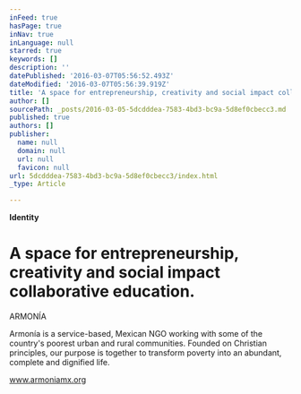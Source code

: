 ```yaml
---
inFeed: true
hasPage: true
inNav: true
inLanguage: null
starred: true
keywords: []
description: ''
datePublished: '2016-03-07T05:56:52.493Z'
dateModified: '2016-03-07T05:56:39.919Z'
title: 'A space for entrepreneurship, creativity and social impact collaborative education.'
author: []
sourcePath: _posts/2016-03-05-5dcdddea-7583-4bd3-bc9a-5d8ef0cbecc3.md
published: true
authors: []
publisher:
  name: null
  domain: null
  url: null
  favicon: null
url: 5dcdddea-7583-4bd3-bc9a-5d8ef0cbecc3/index.html
_type: Article

---
```

**Identity**

# A space for entrepreneurship, creativity and social impact collaborative education.

ARMONÍA

Armonía is a service-based, Mexican NGO working with some of the country's poorest urban and rural communities. Founded on Christian principles, our purpose is together to transform poverty into an abundant, complete and dignified life. 

www.armoniamx.org